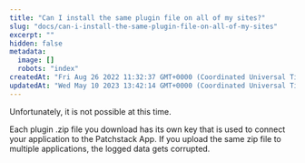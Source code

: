 ```yaml
---
title: "Can I install the same plugin file on all of my sites?"
slug: "docs/can-i-install-the-same-plugin-file-on-all-of-my-sites"
excerpt: ""
hidden: false
metadata: 
  image: []
  robots: "index"
createdAt: "Fri Aug 26 2022 11:32:37 GMT+0000 (Coordinated Universal Time)"
updatedAt: "Wed May 10 2023 13:42:14 GMT+0000 (Coordinated Universal Time)"
---
```

Unfortunately, it is not possible at this time.

Each plugin .zip file you download has its own key that is used to connect your application to the Patchstack App. If you upload the same zip file to multiple applications, the logged data gets corrupted.
